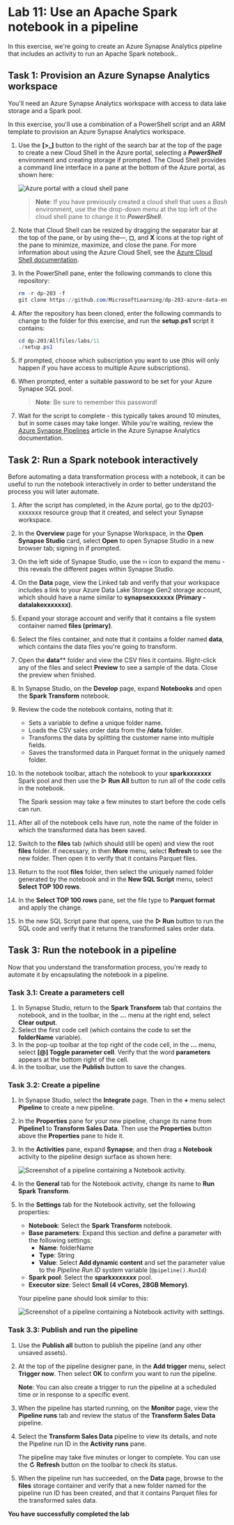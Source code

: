 # Lab 11: Use an Apache Spark notebook in a pipeline

In this exercise, we're going to create an Azure Synapse Analytics pipeline that includes an activity to run an Apache Spark notebook..

## Task 1: Provision an Azure Synapse Analytics workspace

You'll need an Azure Synapse Analytics workspace with access to data lake storage and a Spark pool.

In this exercise, you'll use a combination of a PowerShell script and an ARM template to provision an Azure Synapse Analytics workspace.

1. Use the **[\>_]** button to the right of the search bar at the top of the page to create a new Cloud Shell in the Azure portal, selecting a ***PowerShell*** environment and creating storage if prompted. The Cloud Shell provides a command line interface in a pane at the bottom of the Azure portal, as shown here:

    ![Azure portal with a cloud shell pane](./images/cloud-shell.png)

    > **Note**: If you have previously created a cloud shell that uses a *Bash* environment, use the the drop-down menu at the top left of the cloud shell pane to change it to ***PowerShell***.

2. Note that Cloud Shell can be resized by dragging the separator bar at the top of the pane, or by using the—, **&#9723;**, and **X** icons at the top right of the pane to minimize, maximize, and close the pane. For more information about using the Azure Cloud Shell, see the [Azure Cloud Shell documentation](https://docs.microsoft.com/azure/cloud-shell/overview).

3. In the PowerShell pane, enter the following commands to clone this repository:

    ```powershell
    rm -r dp-203 -f
    git clone https://github.com/MicrosoftLearning/dp-203-azure-data-engineer dp-203
    ```

4. After the repository has been cloned, enter the following commands to change to the folder for this exercise, and run the **setup.ps1** script it contains:

    ```powershell
    cd dp-203/Allfiles/labs/11
    ./setup.ps1
    ```
    
5. If prompted, choose which subscription you want to use (this will only happen if you have access to multiple Azure subscriptions).
6. When prompted, enter a suitable password to be set for your Azure Synapse SQL pool.

    > **Note**: Be sure to remember this password!

7. Wait for the script to complete - this typically takes around 10 minutes, but in some cases may take longer. While you're waiting, review the [Azure Synapse Pipelines](https://learn.microsoft.com/en-us/azure/data-factory/concepts-data-flow-performance-pipelines) article in the Azure Synapse Analytics documentation.

## Task 2: Run a Spark notebook interactively

Before automating a data transformation process with a notebook, it can be useful to run the notebook interactively in order to better understand the process you will later automate.

1. After the script has completed, in the Azure portal, go to the dp203-xxxxxxx resource group that it created, and select your Synapse workspace.
2. In the **Overview** page for your Synapse Workspace, in the **Open Synapse Studio** card, select **Open** to open Synapse Studio in a new browser tab; signing in if prompted.
3. On the left side of Synapse Studio, use the ›› icon to expand the menu - this reveals the different pages within Synapse Studio.
4. On the **Data** page, view the Linked tab and verify that your workspace includes a link to your Azure Data Lake Storage Gen2 storage account, which should have a name similar to **synapsexxxxxxx (Primary - datalakexxxxxxx)**.
5. Expand your storage account and verify that it contains a file system container named **files (primary)**.
6. Select the files container, and note that it contains a folder named **data**, which contains the data files you're going to transform.
7. Open the **data**** folder and view the CSV files it contains. Right-click any of the files and select **Preview** to see a sample of the data. Close the preview when finished.
8. In Synapse Studio, on the **Develop** page, expand **Notebooks** and open the **Spark Transform** notebook.
9. Review the code the notebook contains, noting that it:
    - Sets a variable to define a unique folder name.
    - Loads the CSV sales order data from the **/data** folder.
    - Transforms the data by splitting the customer name into multiple fields.
    - Saves the transformed data in Parquet format in the uniquely named folder.
10. In the notebook toolbar, attach the notebook to your **spark*xxxxxxx*** Spark pool and then use the **&#9655; Run All** button to run all of the code cells in the notebook.

    The Spark session may take a few minutes to start before the code cells can run.

11. After all of the notebook cells have run, note the name of the folder in which the transformed data has been saved.
12. Switch to the **files** tab (which should still be open) and view the root **files** folder. If necessary, in then **More** menu, select **Refresh** to see the new folder. Then open it to verify that it contains Parquet files.
13. Return to the root **files** folder, then select the uniquely named folder generated by the notebook and in the **New SQL Script** menu, select **Select TOP 100 rows**.
14. In the **Select TOP 100 rows** pane, set the file type to **Parquet format** and apply the change.
15. In the new SQL Script pane that opens, use the **&#9655; Run** button to run the SQL code and verify that it returns the transformed sales order data.

## Task 3: Run the notebook in a pipeline

Now that you understand the transformation process, you're ready to automate it by encapsulating the notebook in a pipeline.

### Task 3.1: Create a parameters cell

1. In Synapse Studio, return to the **Spark Transform** tab that contains the notebook, and in the toolbar, in the **...** menu at the right end, select **Clear output**.
2. Select the first code cell (which contains the code to set the **folderName** variable).
3. In the pop-up toolbar at the top right of the code cell, in the **...** menu, select **\[@] Toggle parameter cell**. Verify that the word **parameters** appears at the bottom right of the cell.
4. In the toolbar, use the **Publish** button to save the changes.

### Task 3.2: Create a pipeline

1. In Synapse Studio, select the **Integrate** page. Then in the **+** menu select **Pipeline** to create a new pipeline.
2. In the **Properties** pane for your new pipeline, change its name from **Pipeline1** to **Transform Sales Data**. Then use the **Properties** button above the **Properties** pane to hide it.
3. In the **Activities** pane, expand **Synapse**; and then drag a **Notebook** activity to the pipeline design surface as shown here:

    ![Screenshot of a pipeline containing a Notebook activity.](images/dp203notebook-pipeline.png)

4. In the **General** tab for the Notebook activity, change its name to **Run Spark Transform**.
5. In the **Settings** tab for the Notebook activity, set the following properties:
    - **Notebook**: Select the **Spark Transform** notebook.
    - **Base parameters**: Expand this section and define a parameter with the following settings:
        - **Name**: folderName
        - **Type**: String
        - **Value**: Select **Add dynamic content** and set the parameter value to the *Pipeline Run ID* system variable (`@pipeline().RunId`)
    - **Spark pool**: Select the **spark*xxxxxxx*** pool.
    - **Executor size**: Select **Small (4 vCores, 28GB Memory)**.

    Your pipeline pane should look similar to this:

    ![Screenshot of a pipeline containing a Notebook activity with settings.](images/dp203run.png)

### Task 3.3: Publish and run the pipeline

1. Use the **Publish all** button to publish the pipeline (and any other unsaved assets).
2. At the top of the pipeline designer pane, in the **Add trigger** menu, select **Trigger now**. Then select **OK** to confirm you want to run the pipeline.

    **Note**: You can also create a trigger to run the pipeline at a scheduled time or in response to a specific event.

3. When the pipeline has started running, on the **Monitor** page, view the **Pipeline runs** tab and review the status of the **Transform Sales Data** pipeline.
4. Select the **Transform Sales Data** pipeline to view its details, and note the Pipeline run ID in the **Activity runs** pane.

    The pipeline may take five minutes or longer to complete. You can use the **&#8635; Refresh** button on the toolbar to check its status.

5. When the pipeline run has succeeded, on the **Data** page, browse to the **files** storage container and verify that a new folder named for the pipeline run ID has been created, and that it contains Parquet files for the transformed sales data.
   
**You have successfully completed the lab**
